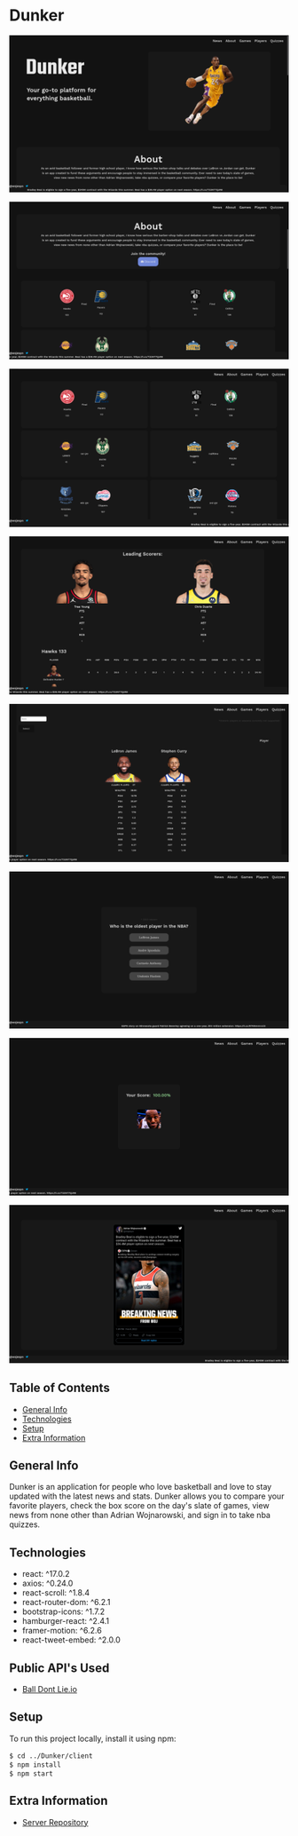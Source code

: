 # Dunker

[<img src="/public/screenshots/home.png">](https://Dunker.vercel.app)

[<img src="/public/screenshots/about.png">](https://Dunker.vercel.app)

[<img src="/public/screenshots/games.png">](https://Dunker.vercel.app)

[<img src="/public/screenshots/boxscore.png">](https://Dunker.vercel.app)

[<img src="/public/screenshots/player.png">](https://Dunker.vercel.app)

[<img src="/public/screenshots/question.png">](https://Dunker.vercel.app)

[<img src="/public/screenshots/score.png">](https://Dunker.vercel.app)

[<img src="/public/screenshots/news.png">](https://Dunker.vercel.app)

## Table of Contents

- [General Info](#general-info)
- [Technologies](#technologies)
- [Setup](#setup)
- [Extra Information](#extra-information)

## General Info

Dunker is an application for people who love basketball and love to stay updated with the latest news and stats. Dunker allows you to compare your favorite players, check the box score on the day's slate of games, view news from none other than Adrian Wojnarowski, and sign in to take nba quizzes.

## Technologies

- react: ^17.0.2
- axios: ^0.24.0
- react-scroll: ^1.8.4
- react-router-dom: ^6.2.1
- bootstrap-icons: ^1.7.2
- hamburger-react: ^2.4.1
- framer-motion: ^6.2.6
- react-tweet-embed: ^2.0.0

## Public API's Used

- [Ball Dont Lie.io](https://www.balldontlie.io/#introduction)

## Setup

To run this project locally, install it using npm:

```
$ cd ../Dunker/client
$ npm install
$ npm start
```

## Extra Information

- [Server Repository](https://github.com/BostonRohan/Dunker-Server)
